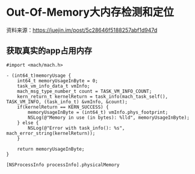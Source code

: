 # Out-Of-Memory大内存检测和定位

资料来源：https://juejin.im/post/5c28646f5188257abf1d947d

## 获取真实的app占用内存

```
#import <mach/mach.h>

- (int64_t)memoryUsage {
    int64_t memoryUsageInByte = 0;
    task_vm_info_data_t vmInfo;
    mach_msg_type_number_t count = TASK_VM_INFO_COUNT;
    kern_return_t kernelReturn = task_info(mach_task_self(), TASK_VM_INFO, (task_info_t) &vmInfo, &count);
    if(kernelReturn == KERN_SUCCESS) {
        memoryUsageInByte = (int64_t) vmInfo.phys_footprint;
        NSLog(@"Memory in use (in bytes): %lld", memoryUsageInByte);
    } else {
        NSLog(@"Error with task_info(): %s", mach_error_string(kernelReturn));
    }

    return memoryUsageInByte;
}

```

```
[NSProcessInfo processInfo].physicalMemory
```

